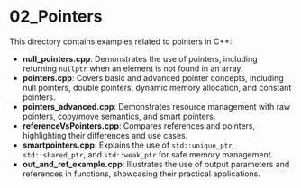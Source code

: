 # 02_Pointers

This directory contains examples related to pointers in C++:

- **null_pointers.cpp**: Demonstrates the use of pointers, including returning `nullptr` when an element is not found in an array.
- **pointers.cpp**: Covers basic and advanced pointer concepts, including null pointers, double pointers, dynamic memory allocation, and constant pointers.
- **pointers_advanced.cpp**: Demonstrates resource management with raw pointers, copy/move semantics, and smart pointers.
- **referenceVsPointers.cpp**: Compares references and pointers, highlighting their differences and use cases.
- **smartpointers.cpp**: Explains the use of `std::unique_ptr`, `std::shared_ptr`, and `std::weak_ptr` for safe memory management.
- **out_and_ref_example.cpp**: Illustrates the use of output parameters and references in functions, showcasing their practical applications.